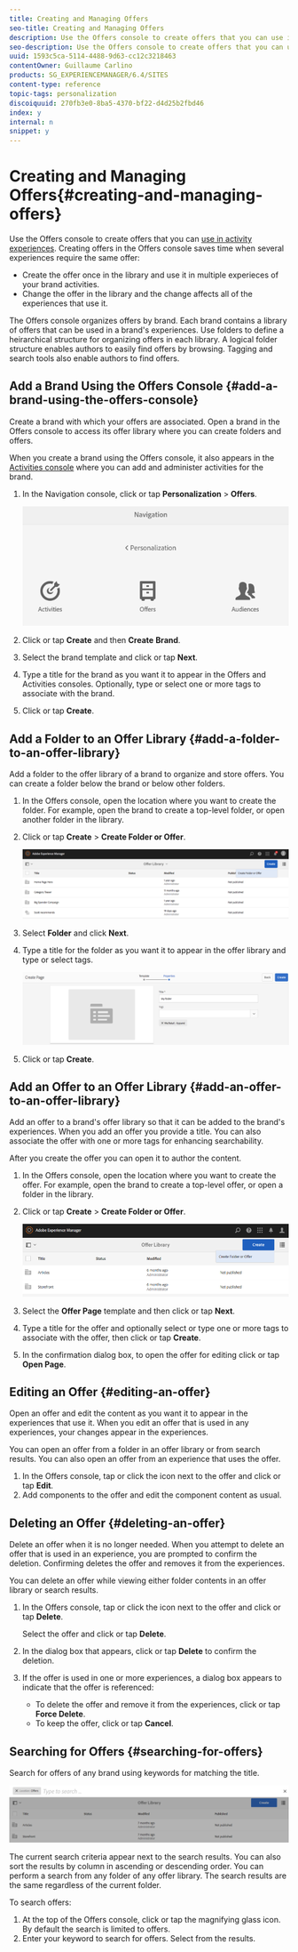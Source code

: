 ```yaml
---
title: Creating and Managing Offers
seo-title: Creating and Managing Offers
description: Use the Offers console to create offers that you can use in activity experiences
seo-description: Use the Offers console to create offers that you can use in activity experiences
uuid: 1593c5ca-5114-4488-9d63-cc12c3218463
contentOwner: Guillaume Carlino
products: SG_EXPERIENCEMANAGER/6.4/SITES
content-type: reference
topic-tags: personalization
discoiquuid: 270fb3e0-8ba5-4370-bf22-d4d25b2fbd46
index: y
internal: n
snippet: y
---
```


# Creating and Managing Offers{#creating-and-managing-offers}

Use the Offers console to create offers that you can [use in activity experiences](../../../sites/authoring/using/content-targeting-touch.md). Creating offers in the Offers console saves time when several experiences require the same offer:

* Create the offer once in the library and use it in multiple experieces of your brand activities. 
* Change the offer in the library and the change affects all of the experiences that use it.

The Offers console organizes offers by brand. Each brand contains a library of offers that can be used in a brand's experiences. Use folders to define a heirarchical structure for organizing offers in each library. A logical folder structure enables authors to easily find offers by browsing. Tagging and search tools also enable authors to find offers.

## Add a Brand Using the Offers Console {#add-a-brand-using-the-offers-console}

Create a brand with which your offers are associated. Open a brand in the Offers console to access its offer library where you can create folders and offers.

When you create a brand using the Offers console, it also appears in the [Activities console](../../../sites/authoring/using/activitylib.md) where you can add and administer activities for the brand.

1. In the Navigation console, click or tap **Personalization** &gt; **Offers**.

   ![](assets/chlimage_1-365.png)

1. Click or tap **Create** and then **Create** **Brand**.
1. Select the brand template and click or tap **Next**.
1. Type a title for the brand as you want it to appear in the Offers and Activities consoles. Optionally, type or select one or more tags to associate with the brand.
1. Click or tap **Create**.

## Add a Folder to an Offer Library {#add-a-folder-to-an-offer-library}

Add a folder to the offer library of a brand to organize and store offers. You can create a folder below the brand or below other folders.

1. In the Offers console, open the location where you want to create the folder. For example, open the brand to create a top-level folder, or open another folder in the library.
1. Click or tap **Create** &gt; **Create Folder or Offer**.

   ![](assets/chlimage_1-366.png)

1. Select **Folder** and click **Next**. 
1. Type a title for the folder as you want it to appear in the offer library and type or select tags.

   ![](assets/chlimage_1-367.png)

1. Click or tap **Create**.

## Add an Offer to an Offer Library {#add-an-offer-to-an-offer-library}

Add an offer to a brand's offer library so that it can be added to the brand's experiences. When you add an offer you provide a title. You can also associate the offer with one or more tags for enhancing searchability.

After you create the offer you can open it to author the content.

1. In the Offers console, open the location where you want to create the offer. For example, open the brand to create a top-level offer, or open a folder in the library.
1. Click or tap **Create** &gt; **Create Folder or Offer**.

   ![](assets/chlimage_1-368.png)

1. Select the **Offer Page** template and then click or tap **Next**.
1. Type a title for the offer and optionally select or type one or more tags to associate with the offer, then click or tap **Create**.
1. In the confirmation dialog box, to open the offer for editing click or tap **Open Page**.

## Editing an Offer {#editing-an-offer}

Open an offer and edit the content as you want it to appear in the experiences that use it. When you edit an offer that is used in any experiences, your changes appear in the experiences.

You can open an offer from a folder in an offer library or from search results. You can also open an offer from an experience that uses the offer.

1. In the Offers console, tap or click the icon next to the offer and click or tap **Edit**.
1. Add components to the offer and edit the component content as usual.

## Deleting an Offer {#deleting-an-offer}

Delete an offer when it is no longer needed. When you attempt to delete an offer that is used in an experience, you are prompted to confirm the deletion. Confirming deletes the offer and removes it from the experiences.

You can delete an offer while viewing either folder contents in an offer library or search results.

1. In the Offers console, tap or click the icon next to the offer and click or tap **Delete**.

   Select the offer and click or tap **Delete**.

1. In the dialog box that appears, click or tap **Delete** to confirm the deletion.
1. If the offer is used in one or more experiences, a dialog box appears to indicate that the offer is referenced:

    * To delete the offer and remove it from the experiences, click or tap **Force Delete**.
    * To keep the offer, click or tap **Cancel**.

## Searching for Offers {#searching-for-offers}

Search for offers of any brand using keywords for matching the title.

![](assets/chlimage_1-369.png)

The current search criteria appear next to the search results. You can also sort the results by column in ascending or descending order. You can perform a search from any folder of any offer library. The search results are the same regardless of the current folder.

To search offers:

1. At the top of the Offers console, click or tap the magnifying glass icon. By default the search is limited to offers. 
1. Enter your keyword to search for offers. Select from the results.

